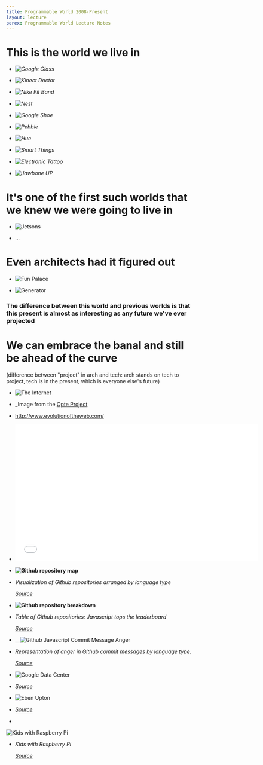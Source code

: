 ```yaml
---
title: Programmable World 2008-Present
layout: lecture
perex: Programmable World Lecture Notes
---
```

# This is the world we live in

*	_![Google Glass](http://a.abcnews.com/images/Technology/ap_google_glasses_kb_120627_wg.jpg)_

*	_![Kinect Doctor](http://betanews.com/wp-content/uploads/2011/11/Kinect-Doctor.jpg)_

*	_![Nike Fit Band](http://gamification.co/wp-content/uploads/2012/07/nike.jpg)_

*	_![Nest](http://dz8s0oagnjand.cloudfront.net/wp-content/uploads/2011/10/Nest-Thermostat-Auto-Away.png)_

*	_![Google Shoe](http://www1.pcmag.com/media/images/377999-google-talking-shoe.jpg?thumb=y)_

*	_![Pebble](http://cdn.shopify.com/s/files/1/0106/1422/t/4/assets/photo-cycling.jpg?41)_

*	_![Hue](http://photos.appleinsider.com/hue-130806-2.jpg)_

*	_![Smart Things](http://www.thefiresays.com/wp-content/uploads/2012/09/smartthings.jpg)_

*	_![Electronic Tattoo](http://metrouk2.files.wordpress.com/2013/06/electric-tattoo.jpg?w=650&h=487&crop=1#038;h=560)_

*	_![Jawbone UP](http://assets.coolhunting.com/coolhunting/mt_asset_cache/2011/11/03/jawbone-up-duo.jpg)_




# It's one of the first such worlds that we knew we were going to live in

*	![Jetsons]()

*	...



# Even architects had it figured out

*	![Fun Palace]()

*	![Generator]()



### The difference between this world and previous worlds is that this present is almost as interesting as any future we've ever projected

# We can embrace the banal and still be ahead of the curve



(difference between "project" in arch and tech: arch stands on tech to project, tech is in the present, which is everyone else's future)




*	![The Internet](http://content.animalnewyork.com/wp-content/uploads/19clix.jpg)

*	_Image from the [Opte Project](http://www.opte.org/maps/)



*	http://www.evolutionoftheweb.com/

*	<iframe width="650" height="366" src="//www.youtube.com/embed/jf-cEB3U2UQ?t=7m49s" frameborder="0" allowfullscreen></iframe>


*   __![Github repository map](https://raw.github.com/site2site/site2site.github.io/master/images/lectures/week0/programmable-world/github_repos_map.png)__

*   _Visualization of Github repositories arranged by language type_
	
	_[Source](http://zoom.it/kCsU#full)_

*   __![Github repository breakdown](https://raw.github.com/site2site/site2site.github.io/master/images/lectures/week0/programmable-world/github_repos_by_language.png)__

*	_Table of Github repositories: Javascript tops the leaderboard_
	
	_[Source](http://zoom.it/kCsU#full)_

*	__![Github Javascript Commit Message Anger](http://geeksta.net/img/emotions-github-commit-messages/commit-messages-anger-percentage.png)

*	_Representation of anger in Github commit messages by language type._

	_[Source](http://geeksta.net/geeklog/exploring-expressions-emotions-github-commit-messages/)_



*	![Google Data Center](ff_googleinfrastructure2_large.jpg)

*	_[Source](http://www.wired.com/wiredenterprise/2012/10/ff-inside-google-data-center/all/)_


*	![Eben Upton](http://b.vimeocdn.com/ts/335/015/335015769_1280.jpg)

*	_[Source](https://vimeo.com/45447698)_

*	
![Kids with Raspberry Pi](http://www.raspberrypi.org/wp-content/uploads/2012/10/SSLHoF-Rpi-and-Lego-WeDo-5.jpeg)

*	_Kids with Raspberry Pi_

	_[Source](http://www.raspberrypi.org/archives/2159)_






